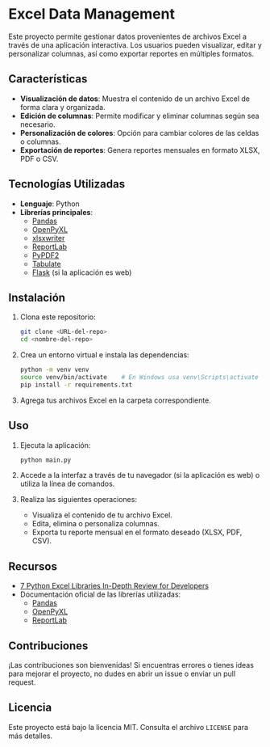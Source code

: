 
# Excel Data Management

Este proyecto permite gestionar datos provenientes de archivos Excel a través de una aplicación interactiva. Los usuarios pueden visualizar, editar y personalizar columnas, así como exportar reportes en múltiples formatos.

## Características

- **Visualización de datos**: Muestra el contenido de un archivo Excel de forma clara y organizada.
- **Edición de columnas**: Permite modificar y eliminar columnas según sea necesario.
- **Personalización de colores**: Opción para cambiar colores de las celdas o columnas.
- **Exportación de reportes**: Genera reportes mensuales en formato XLSX, PDF o CSV.

## Tecnologías Utilizadas

- **Lenguaje**: Python
- **Librerías principales**:
  - [Pandas](https://pandas.pydata.org/)
  - [OpenPyXL](https://openpyxl.readthedocs.io/)
  - [xlsxwriter](https://xlsxwriter.readthedocs.io/)
  - [ReportLab](https://www.reportlab.com/)
  - [PyPDF2](https://pypi.org/project/PyPDF2/)
  - [Tabulate](https://pypi.org/project/tabulate/)
  - [Flask](https://flask.palletsprojects.com/) (si la aplicación es web)

## Instalación

1. Clona este repositorio:
   ```bash
   git clone <URL-del-repo>
   cd <nombre-del-repo>
   ```

2. Crea un entorno virtual e instala las dependencias:
   ```bash
   python -m venv venv
   source venv/bin/activate    # En Windows usa venv\Scripts\activate
   pip install -r requirements.txt
   ```

3. Agrega tus archivos Excel en la carpeta correspondiente.

## Uso

1. Ejecuta la aplicación:
   ```bash
   python main.py
   ```

2. Accede a la interfaz a través de tu navegador (si la aplicación es web) o utiliza la línea de comandos.

3. Realiza las siguientes operaciones:
   - Visualiza el contenido de tu archivo Excel.
   - Edita, elimina o personaliza columnas.
   - Exporta tu reporte mensual en el formato deseado (XLSX, PDF, CSV).

## Recursos

- [7 Python Excel Libraries In-Depth Review for Developers](https://dev.to/mhamzap10/7-python-excel-libraries-in-depth-review-for-developers-4hf4)
- Documentación oficial de las librerías utilizadas:
  - [Pandas](https://pandas.pydata.org/docs/)
  - [OpenPyXL](https://openpyxl.readthedocs.io/en/stable/)
  - [ReportLab](https://www.reportlab.com/documentation/)

## Contribuciones

¡Las contribuciones son bienvenidas! Si encuentras errores o tienes ideas para mejorar el proyecto, no dudes en abrir un issue o enviar un pull request.

## Licencia

Este proyecto está bajo la licencia MIT. Consulta el archivo `LICENSE` para más detalles.
